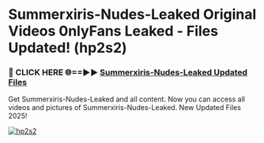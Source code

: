 # Summerxiris-Nudes-Leaked Original Videos 0nlyFans Leaked - Files Updated! (hp2s2)

<h3>🔴 CLICK HERE 🌐==►► <a href="https://tinyurl.com/yrmya6cz" rel="nofollow">Summerxiris-Nudes-Leaked Updated Files</a></h3>

Get Summerxiris-Nudes-Leaked and all content. Now you can access all videos and pictures of Summerxiris-Nudes-Leaked. New Updated Files 2025!

[![hp2s2](https://i.imgur.com/FMdXYCs.gif)](https://tinyurl.com/yrmya6cz)
